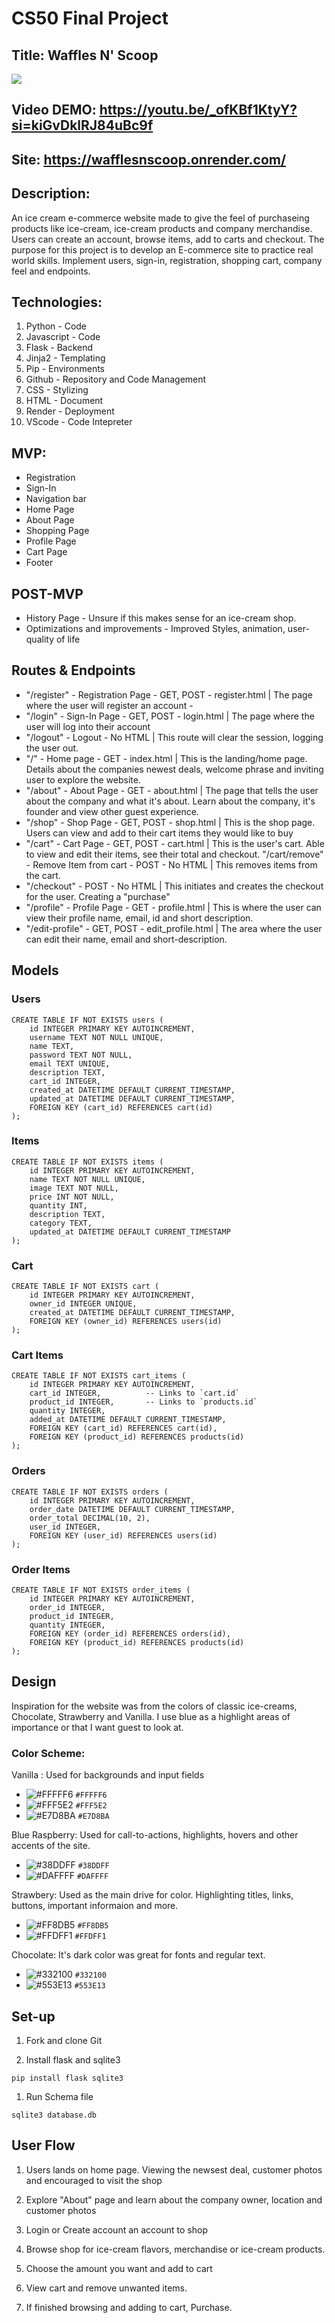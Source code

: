 # CS50 Final Project

## Title: Waffles N' Scoop

<img src="./static/images/Product_Photos/Waffle_N_Scoop_logo.png">

## Video DEMO: https://youtu.be/_ofKBf1KtyY?si=kiGvDklRJ84uBc9f

## Site: https://wafflesnscoop.onrender.com/

## Description:

An ice cream e-commerce website made to give the feel of purchaseing products like ice-cream, ice-cream products and company merchandise.
Users can create an account, browse items, add to carts and checkout.
The purpose for this project is to develop an E-commerce site to practice real world skills. Implement users, sign-in, registration, shopping cart, company feel and endpoints.

## Technologies:

1. Python - Code
1. Javascript - Code
1. Flask - Backend
1. Jinja2 - Templating
1. Pip - Environments
1. Github - Repository and Code Management
1. CSS - Stylizing
1. HTML - Document
1. Render - Deployment
1. VScode - Code Intepreter

## MVP:

- Registration
- Sign-In
- Navigation bar
- Home Page
- About Page
- Shopping Page
- Profile Page
- Cart Page
- Footer

## POST-MVP

- History Page - Unsure if this makes sense for an ice-cream shop.
- Optimizations and improvements - Improved Styles, animation, user-quality of life

## Routes & Endpoints

- "/register" - Registration Page - GET, POST - register.html | The page where the user will register an account -
- "/login" - Sign-In Page - GET, POST - login.html | The page where the user will log into their account
- "/logout" - Logout - No HTML | This route will clear the session, logging the user out.
- "/" - Home page - GET - index.html | This is the landing/home page. Details about the companies newest deals, welcome phrase and inviting user to explore the website.
- "/about" - About Page - GET - about.html | The page that tells the user about the company and what it's about. Learn about the company, it's founder and view other guest experience.
- "/shop" - Shop Page - GET, POST - shop.html | This is the shop page. Users can view and add to their cart items they would like to buy
- "/cart" - Cart Page - GET, POST - cart.html | This is the user's cart. Able to view and edit their items, see their total and checkout.
  "/cart/remove" - Remove Item from cart - POST - No HTML | This removes items from the cart.
- "/checkout" - POST - No HTML | This initiates and creates the checkout for the user. Creating a "purchase"
- "/profile" - Profile Page - GET - profile.html | This is where the user can view their profile name, email, id and short description.
- "/edit-profile" - GET, POST - edit_profile.html | The area where the user can edit their name, email and short-description.

## Models

### Users

```
CREATE TABLE IF NOT EXISTS users (
    id INTEGER PRIMARY KEY AUTOINCREMENT,
    username TEXT NOT NULL UNIQUE,
    name TEXT,
    password TEXT NOT NULL,
    email TEXT UNIQUE,
    description TEXT,
    cart_id INTEGER,
    created_at DATETIME DEFAULT CURRENT_TIMESTAMP,
    updated_at DATETIME DEFAULT CURRENT_TIMESTAMP,
    FOREIGN KEY (cart_id) REFERENCES cart(id)
);
```

### Items

```
CREATE TABLE IF NOT EXISTS items (
    id INTEGER PRIMARY KEY AUTOINCREMENT,
    name TEXT NOT NULL UNIQUE,
    image TEXT NOT NULL,
    price INT NOT NULL,
    quantity INT,
    description TEXT,
    category TEXT,
    updated_at DATETIME DEFAULT CURRENT_TIMESTAMP
);
```

### Cart

```
CREATE TABLE IF NOT EXISTS cart (
    id INTEGER PRIMARY KEY AUTOINCREMENT,
    owner_id INTEGER UNIQUE,
    created_at DATETIME DEFAULT CURRENT_TIMESTAMP,
    FOREIGN KEY (owner_id) REFERENCES users(id)
);
```

### Cart Items

```
CREATE TABLE IF NOT EXISTS cart_items (
    id INTEGER PRIMARY KEY AUTOINCREMENT,
    cart_id INTEGER,          -- Links to `cart.id`
    product_id INTEGER,       -- Links to `products.id`
    quantity INTEGER,
    added_at DATETIME DEFAULT CURRENT_TIMESTAMP,
    FOREIGN KEY (cart_id) REFERENCES cart(id),
    FOREIGN KEY (product_id) REFERENCES products(id)
);
```

### Orders

```
CREATE TABLE IF NOT EXISTS orders (
    id INTEGER PRIMARY KEY AUTOINCREMENT,
    order_date DATETIME DEFAULT CURRENT_TIMESTAMP,
    order_total DECIMAL(10, 2),
    user_id INTEGER,
    FOREIGN KEY (user_id) REFERENCES users(id)
);
```

### Order Items

```
CREATE TABLE IF NOT EXISTS order_items (
    id INTEGER PRIMARY KEY AUTOINCREMENT,
    order_id INTEGER,
    product_id INTEGER,
    quantity INTEGER,
    FOREIGN KEY (order_id) REFERENCES orders(id),
    FOREIGN KEY (product_id) REFERENCES products(id)
);
```

## Design

Inspiration for the website was from the colors of classic ice-creams, Chocolate, Strawberry and Vanilla.
I use blue as a highlight areas of importance or that I want guest to look at.

### Color Scheme:

Vanilla : Used for backgrounds and input fields

- ![#FFFFF6](https://placehold.co/15x15/FFFFF6/FFFFF6.png) `#FFFFF6`
- ![#FFF5E2](https://placehold.co/15x15/FFF5E2/FFF5E2.png) `#FFF5E2`
- ![#E7D8BA](https://placehold.co/15x15/E7D8BA/E7D8BA.png) `#E7D8BA`

Blue Raspberry: Used for call-to-actions, highlights, hovers and other accents of the site.

- ![#38DDFF](https://placehold.co/15x15/38DDFF/38DDFF.png) `#38DDFF`
- ![#DAFFFF](https://placehold.co/15x15/DAFFFF/DAFFFF.png) `#DAFFFF`

Strawbery: Used as the main drive for color. Highlighting titles, links, buttons, important informaion and more.

- ![#FF8DB5](https://placehold.co/15x15/FF8DB5/FF8DB5.png) `#FF8DB5`
- ![#FFDFF1](https://placehold.co/15x15/FFDFF1/FFDFF1.png) `#FFDFF1`

Chocolate: It's dark color was great for fonts and regular text.

- ![#332100](https://placehold.co/15x15/332100/332100.png) `#332100`
- ![#553E13](https://placehold.co/15x15/553E13/553E13.png) `#553E13`

## Set-up

1. Fork and clone Git

1. Install flask and sqlite3

```
pip install flask sqlite3
```

1. Run Schema file

```
sqlite3 database.db
```

## User Flow

1. Users lands on home page. Viewing the newsest deal, customer photos and encouraged to visit the shop

1. Explore "About" page and learn about the company owner, location and customer photos

1. Login or Create account an account to shop

1. Browse shop for ice-cream flavors, merchandise or ice-cream products.

1. Choose the amount you want and add to cart

1. View cart and remove unwanted items.

1. If finished browsing and adding to cart, Purchase.

